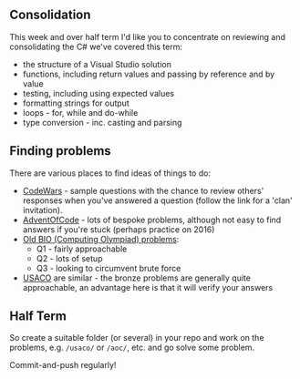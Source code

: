 ## Consolidation 

This week and over half term I'd like you to concentrate on reviewing and consolidating the C# we've covered this term: 

 - the structure of a Visual Studio solution 
 - functions, including return values and passing by reference and by value 
 - testing, including using expected values 
 - formatting strings for output 
 - loops - for, while and do-while 
 - type conversion - inc. casting and parsing

## Finding problems 

There are various places to find ideas of things to do: 

 - [CodeWars](http://www.codewars.com/r/_8bpdw) - sample questions with the chance to review others' responses when you've answered a question (follow the link for a 'clan' invitation).
 - [AdventOfCode](https://adventofcode.com/2016/day/1) - lots of bespoke problems, although not easy to find answers if you're stuck (perhaps practice on 2016)
 - [Old BIO (Computing Olympiad) problems](https://olympiad.org.uk/problems.html):  
   - Q1 - fairly approachable 
   - Q2 - lots of setup 
   - Q3 - looking to circumvent brute force 
  - [USACO](http://www.usaco.org/index.php?page=contests) are similar - the bronze problems are generally quite approachable, an advantage here is that it will verify your answers

## Half Term

So create a suitable folder (or several) in your repo and work on the problems, e.g. `/usaco/` or `/aoc/`, etc. and go solve some problem. 

Commit-and-push regularly! 
